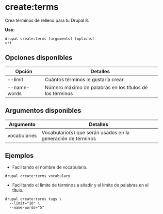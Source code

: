 # create:terms
Crea términos de relleno para tu Drupal 8.

**Uso:**
```
drupal create:terms [arguments] [options]
crt
```

## Opciones disponibles
Opción | Detalles
-------|-------------
--limit | Cuántos términos le gustaría crear
--name-words | Número máximo de palabras en los títulos de los términos

## Argumentos disponibles
Argumento | Detalles
---------|-------------
vocabularies | Vocabulario(s) que serán usados en la generación de términos

## Ejemplos
* Facilitando el nombre de vocabulario.
```
drupal create:terms vocabulary
```
* Facilitando el límite de términos a añadir y el límite de palabras en el título.
```
drupal create:terms tags \
  --limit="10" \
  --name-words="5"
```
